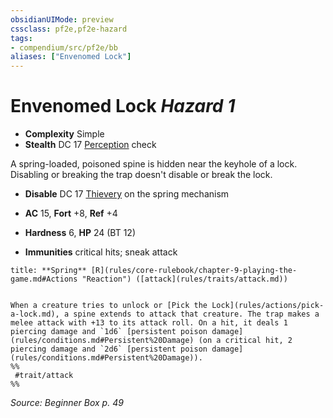 ```yaml
---
obsidianUIMode: preview
cssclass: pf2e,pf2e-hazard
tags:
- compendium/src/pf2e/bb
aliases: ["Envenomed Lock"]
---
```

# Envenomed Lock *Hazard 1*  

- **Complexity** Simple
- **Stealth** DC 17 [Perception](skills.md#Perception) check  

A spring-loaded, poisoned spine is hidden near the keyhole of a lock. Disabling or breaking the trap doesn't disable or break the lock.

- **Disable** DC 17 [Thievery](skills.md#Thievery) on the spring mechanism  

- **AC** 15, **Fort** +8, **Ref** +4
- **Hardness** 6, **HP** 24 (BT 12)
- **Immunities** critical hits; sneak attack

```ad-embed-ability
title: **Spring** [R](rules/core-rulebook/chapter-9-playing-the-game.md#Actions "Reaction") ([attack](rules/traits/attack.md))


When a creature tries to unlock or [Pick the Lock](rules/actions/pick-a-lock.md), a spine extends to attack that creature. The trap makes a melee attack with +13 to its attack roll. On a hit, it deals 1 piercing damage and `1d6` [persistent poison damage](rules/conditions.md#Persistent%20Damage) (on a critical hit, 2 piercing damage and `2d6` [persistent poison damage](rules/conditions.md#Persistent%20Damage)).  
%%
 #trait/attack 
%%
```

*Source: Beginner Box p. 49*
